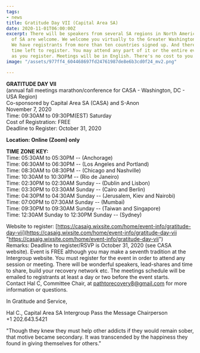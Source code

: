 ```yaml
---
tags:
- news
title: Gratitude Day VII (Capital Area SA)
date: 2020-11-01T06:00:00Z
excerpt: There will be speakers from several SA regions in North America but all members
  of SA are welcome. We welcome you virtually to the Greater Washington, DC area marathon.
  We have registrants from more than ten countries signed up. And there's a little
  time left to register. You may attend any part of it or the entire event as long
  as you register. Meetings will be in English. There's no cost to you.
image: "/assets/977ff4_604468697fd24761987de8e6b3cd0f24_mv2.png"

---
```

**GRATITUDE DAY VII**  
(annual fall meetings marathon/conference for CASA - Washington, DC - USA Region)  
Co-sponsored by Capital Area SA (CASA) and S-Anon  
November 7, 2020  
Time: 09:30AM to 09:30PM(EST) Saturday  
Cost of Registration: FREE  
Deadline to Register: October 31, 2020

**Location: Online (Zoom) only**

**TIME ZONE KEY:**  
Time: 05:30AM to 05:30PM -- (Anchorage)  
Time: 06:30AM to 06:30PM -- (Los Angeles and Portland)  
Time: 08:30AM to 08:30PM -- (Chicago and Nashville)  
Time: 10:30AM to 10:30PM -- (Rio de Janeiro)  
Time: 02:30PM to 02:30AM Sunday -- (Dublin and Lisbon)  
Time: 03:30PM to 03:30AM Sunday -- (Cairo and Berlin)  
Time: 04:30PM to 04:30AM Sunday -- (Jerusalem, Kiev and Nairobi)  
Time: 07:00PM to 07:30AM Sunday -- (Mumbai)  
Time: 09:30PM to 09:30AM Sunday -- (Taiwan and Singapore)  
Time: 12:30AM Sunday to 12:30PM Sunday -- (Sydney)

Website to register: [https://casaig.wixsite.com/home/event-info/gratitude-day-vii](https://casaig.wixsite.com/home/event-info/gratitude-day-vii "https://casaig.wixsite.com/home/event-info/gratitude-day-vii")  
Remarks: Deadline to register/RSVP is October 31, 2020 (see CASA website). Event is FREE although you may make a seventh tradition at the Intergroup website. You must register for the event in order to attend any session or meeting. There will be wonderful speakers, lead-shares and time to share, build your recovery network etc. The meetings schedule will be emailed to registrants at least a day or two before the event starts.  
Contact Hal C, Committee Chair, at [pathtorecovery8@gmail.com](mailto:pathtorecovery8@gmail.com) for more information or questions.

In Gratitude and Service,

Hal C., Capital Area SA Intergroup Pass the Message Chairperson  
\+1 202.643.5421

"Though they knew they must help other addicts if they would remain sober, that motive became secondary. It was transcended by the happiness they found in giving themselves for others."